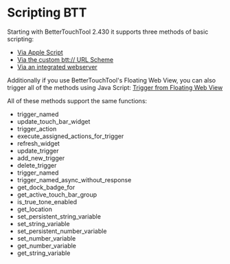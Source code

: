 # Scripting BTT

Starting with BetterTouchTool 2.430 it supports three methods of basic scripting:


* [Via Apple Script](apple_script.md)
* [Via the custom btt:// URL Scheme](custom_url_scheme.md)
* [Via an integrated webserver](webserver.md)

Additionally if you use BetterTouchTool's Floating Web View, you can also trigger all of the methods using Java Script: [Trigger from Floating Web View](floating_menu_javascript.md)


All of these methods support the same functions:
* trigger_named
* update_touch_bar_widget
* trigger_action
* execute_assigned_actions_for_trigger
* refresh_widget
* update_trigger
* add_new_trigger 
* delete_trigger
* trigger_named
* trigger_named_async_without_response
* get_dock_badge_for
* get_active_touch_bar_group
* is_true_tone_enabled
* get_location
* set_persistent_string_variable
* set_string_variable
* set_persistent_number_variable
* set_number_variable
* get_number_variable
* get_string_variable
